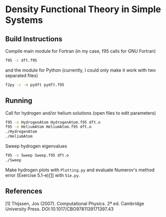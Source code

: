 # Density Functional Theory in Simple Systems

## Build Instructions
Compile main module for Fortran (in my case, f95 calls for GNU Fortran)
```bash
f95 -c dft.f95
```
and the module for Python (currently, I could only make it work with two separated files)
```bash
f2py -c -m pydft pydft.f95
```
## Running
Call for hydrogen and/or helium solutions (open files to edit parameters)
```bash
f95 -o HydrogenAtom HydrogenAtom.f95 dft.o
f95 -o HeliumAtom HeliumAtom.f95 dft.o
./HydrogenAtom 
./HeliumAtom
```
Sweep hydrogen eigenvalues
```bash
f95 -o Sweep Sweep.f95 dft.o
./Sweep
```
Make hydrogen plots with `Plotting.py` and evaluate Numerov's method error (Exercise 5.1-e)[[1]](#1) with `51e.py`.

## References
<a id="1">[1]</a> 
Thijssen, Jos (2007). Computational Physics. 2ª ed. Cambridge University Press. DOI:10.1017/CBO9781139171397.43
